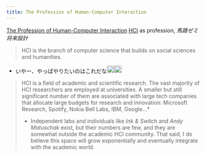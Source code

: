 ```yaml
---
title: The Profession of Human-Computer Interaction
---
```


[The Profession of Human-Computer Interaction](https://www.designdisciplin.com/hci-profession/)
[HCI](HCI.md) as profession, *馬路ゼミ将来設計*

 > 
 > HCI is the branch of computer science that builds on social sciences and humanities.

* いやー、やっぱやりたいのはこれだな<img src='https://scrapbox.io/api/pages/blu3mo-public/blu3mo/icon' alt='blu3mo.icon' height="19.5"/><img src='https://scrapbox.io/api/pages/blu3mo-public/blu3mo/icon' alt='blu3mo.icon' height="19.5"/>

 > 
 > HCI is a field of academic and scientific research. The vast majority of HCI researchers are employed at universities. A smaller but still significant number of them are associated with large tech companies that allocate large budgets for research and innovation: Microsoft Research, Spotify, Nokia Bell Labs, IBM, Google...\*
 > 
 > * Independent labs and individuals like *Ink & Switch* and *Andy Matuschak* exist, but their numbers are few, and they are somewhat outside the academic HCI community.  That said, I do believe this space will grow exponentially and eventually integrate with the academic world.
